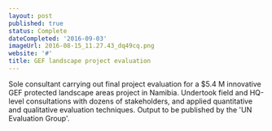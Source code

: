 ```yaml
---
layout: post
published: true
status: Complete
dateCompleted: '2016-09-03'
imageUrl: 2016-08-15_11.27.43_dq49cq.png
website: '#'
title: GEF landscape project evaluation
---
```


Sole consultant carrying out final project evaluation for a $5.4 M
innovative GEF protected landscape areas project in Namibia. Undertook
field and HQ-level consultations with dozens of stakeholders, and
applied quantitative and qualitative evaluation techniques. Output to be
published by the 'UN Evaluation Group'.
